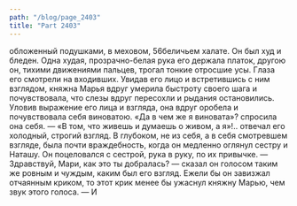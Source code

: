 ```yaml
---
path: "/blog/page_2403"
title: "Part 2403"
---
```


обложенный подушками, в меховом, 56беличьем халате. Он был худ и бледен. Одна худая, прозрачно-белая рука его держала платок, другою он, тихими движениями пальцев, трогал тонкие отросшие усы. Глаза его смотрели на входивших.
Увидав его лицо и встретившись с ним взглядом, княжна Марья вдруг умерила быстроту своего шага и почувствовала, что слезы вдруг пересохли и рыдания остановились. Уловив выражение его лица и взгляда, она вдруг оробела и почувствовала себя виноватою.
«Да в чем же я виновата»? спросила она себя. — «В том, что живешь и думаешь о живом, а я»!.. отвечал его холодный, строгий взгляд.
В глубоком, не из себя, а в себя смотревшем взгляде, была почти враждебность, когда он медленно оглянул сестру и Наташу.
Он поцеловался с сестрой, рука в руку, по их привычке.
— Здравствуй, Мари, как это ты добралась? — сказал он голосом таким же ровным и чуждым, каким был его взгляд. Ежели бы он завизжал отчаянным криком, то этот крик менее бы ужаснул княжну Марью, чем звук этого голоса.
— И

